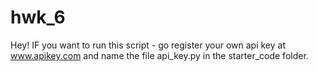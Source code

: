 # hwk_6


Hey! IF you want to run this script - go register your own api key at www.apikey.com and name the file api_key.py in the starter_code folder. 
